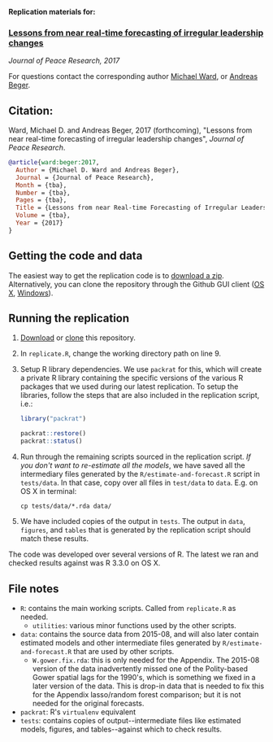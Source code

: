 **Replication materials for:**

### [Lessons from near real-time forecasting of irregular leadership changes](link)

*Journal of Peace Research, 2017*

For questions contact the corresponding author [Michael Ward](mailto:michael.don.ward@gmail.com), or [Andreas Beger](adbeger@gmail.com).

## Citation:

Ward, Michael D. and Andreas Beger, 2017 (forthcoming), "Lessons from near real-time forecasting of irregular leadership changes", *Journal of Peace Research*. 

```bibtex
@article{ward:beger:2017,
  Author = {Michael D. Ward and Andreas Beger},
  Journal = {Journal of Peace Research},
  Month = {tba},
  Number = {tba},
  Pages = {tba},
  Title = {Lessons from near Real-time Forecasting of Irregular Leadership Changes},
  Volume = {tba},
  Year = {2017}
}
```

## Getting the code and data

The easiest way to get the replication code is to [download a zip](https://github.com/andybega/jpr-forecasting-lessons/archive/master.zip). Alternatively, you can clone the repository through the Github GUI client ([OS X](https://mac.github.com/), [Windows](https://windows.github.com/)).


## Running the replication

1. [Download](https://github.com/andybega/jpr-forecasting-lessons/archive/master.zip) or [clone](github-mac://openRepo/https://github.com/andybega/jpr-forecasting-lessons) this repository. 

2. In `replicate.R`, change the working directory path on line 9.

3. Setup R library dependencies. We use `packrat` for this, which will create a private R library containing the specific versions of the various R packages that we used during our latest replication. To setup the libraries, follow the steps that are also included in the replication script, i.e.:

    ```r
    library("packrat")
    
    packrat::restore()
    packrat::status()
    ```

4. Run through the remaining scripts sourced in the replication script. *If you don't want to re-estimate all the models*, we have saved all the intermediary files generated by the `R/estimate-and-forecast.R` script in `tests/data`. In that case, copy over all files in `test/data` to `data`. E.g. on OS X in terminal: 

    ```shell
    cp tests/data/*.rda data/
    ```

5. We have included copies of the output in `tests`. The output in `data`, `figures`, and `tables` that is generated by the replication script should match these results. 

The code was developed over several versions of R. The latest we ran and checked results against was R 3.3.0 on OS X.


## File notes

- `R`: contains the main working scripts. Called from `replicate.R` as needed. 
    - `utilities`: various minor functions used by the other scripts.
- `data`: contains the source data from 2015-08, and will also later contain estimated models and other intermediate files generated by `R/estimate-and-forecast.R` that are used by other scripts. 
    - `W.gower.fix.rda`: this is only needed for the Appendix. The 2015-08 version of the data inadvertently missed one of the Polity-based Gower spatial lags for the 1990's, which is something we fixed in a later version of the data. This is drop-in data that is needed to fix this for the Appendix lasso/random forest comparison; but it is not needed for the original forecasts. 
- `packrat`: R's `virtualenv` equivalent
- `tests`: contains copies of output--intermediate files like estimated models, figures, and tables--against which to check results. 




